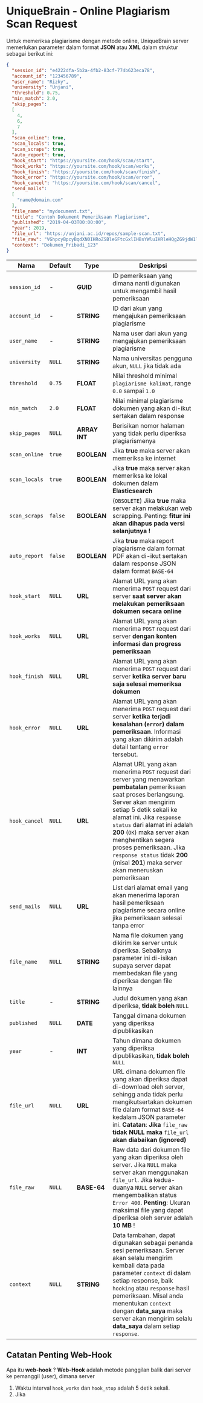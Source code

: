 # UniqueBrain - Online Plagiarism Scan Request

Untuk memeriksa plagiarisme dengan metode online, UniqueBrain server memerlukan parameter dalam format **JSON** atau **XML** dalam struktur sebagai berikut ini:

```JSON
{
  "session_id": "e4222dfa-5b2a-4fb2-83cf-774b623eca78",
  "account_id": "123456789",
  "user_name": "Rizky",
  "university": "Unjani",
  "threshold": 0.75,
  "min_match": 2.0,
  "skip_pages": 
  [
    4,
    6,
    7
  ],
  "scan_online": true,
  "scan_locals": true,
  "scan_scraps": true,
  "auto_report": true,
  "hook_start": "https://yoursite.com/hook/scan/start",
  "hook_works": "https://yoursite.com/hook/scan/works",
  "hook_finish": "https://yoursite.com/hook/scan/finish",
  "hook_error": "https://yoursite.com/hook/scan/error",
  "hook_cancel": "https://yoursite.com/hook/scan/cancel",
  "send_mails": 
  [
    "name@domain.com"
  ],
  "file_name": "mydocument.txt",
  "title": "Contoh Dokument Pemeriksaan Plagiarisme",
  "published": "2019-04-03T00:00:00",
  "year": 2019,
  "file_url": "https://unjani.ac.id/repos/sample-scan.txt",
  "file_raw": "VGhpcyBpcyBqdXN0IHRoZSBleGFtcGxlIHBsYWluIHRleHQgZG9jdW1lbnQgY29udGVudHMu",
  "context": "Dokumen_Pribadi_123"
}
```

Nama | Default | Type | Deskripsi
-------------- | ------- | ---- | ---------
`session_id` | - | **GUID** | ID pemeriksaan yang dimana nanti digunakan untuk mengambil hasil pemeriksaan
`account_id` | - | **STRING** | ID dari akun yang mengajukan pemeriksaan plagiarisme
`user_name` | - | **STRING** | Nama user dari akun yang mengajukan pemeriksaan plagiarisme
`university` | `NULL` | **STRING** | Nama universitas pengguna akun, `NULL` jika tidak ada
`threshold` | `0.75` | **FLOAT** | Nilai threshold minimal `plagiarisme kalimat`, range `0.0` sampai `1.0`
`min_match` | `2.0` | **FLOAT** | Nilai minimal plagiarisme dokumen yang akan di-ikut sertakan dalam response
`skip_pages` | `NULL` | **ARRAY INT** | Berisikan nomor halaman yang tidak perlu diperiksa plagiarismenya
`scan_online` | `true` | **BOOLEAN** | Jika **true** maka server akan memeriksa ke internet
`scan_locals` | `true` | **BOOLEAN** | Jika **true** maka server akan memeriksa ke lokal dokumen dalam **Elasticsearch**
`scan_scraps` | `false` | **BOOLEAN** | (`OBSOLETE`) Jika **true** maka server akan melakukan web scrapping. Penting: **fitur ini akan dihapus pada versi selanjutnya !**
`auto_report` | `false` | **BOOLEAN** | Jika **true** maka report plagiarisme dalam format PDF akan di-ikut sertakan dalam response JSON dalam format `BASE-64`
`hook_start` | `NULL` | **URL** | Alamat URL yang akan menerima `POST` request dari server **saat server akan melakukan pemeriksaan dokumen secara online**
`hook_works` | `NULL` | **URL** | Alamat URL yang akan menerima `POST` request dari server **dengan konten informasi dan progress pemeriksaan**
`hook_finish` | `NULL` | **URL** | Alamat URL yang akan menerima `POST` request dari server **ketika server baru saja selesai memeriksa dokumen**
`hook_error` | `NULL` | **URL** | Alamat URL yang akan menerima `POST` request dari server **ketika terjadi kesalahan (`error`) dalam pemeriksaan**. Informasi yang akan dikirim adalah detail tentang `error` tersebut.
`hook_cancel` | `NULL` | **URL** | Alamat URL yang akan menerima `POST` request dari server yang menawarkan **pembatalan** pemeriksaan saat proses berlangsung. Server akan mengirim setiap 5 detik sekali ke alamat ini. Jika `response status` dari alamat ini adalah **200** (`OK`) maka server akan menghentikan segera proses pemeriksaan. Jika `response status` tidak **200** (misal **201**) maka server akan meneruskan pemeriksaan
`send_mails` | `NULL` | **URL** | List dari alamat email yang akan menerima laporan hasil pemeriksaan plagiarisme secara online jika pemeriksaan selesai tanpa error
`file_name` | `NULL` | **STRING** | Nama file dokumen yang dikirim ke server untuk diperiksa. Sebaiknya parameter ini di-isikan supaya server dapat membedakan file yang diperiksa dengan file lainnya
`title` | - | **STRING** | Judul dokumen yang akan diperiksa, **tidak boleh** `NULL`
`published` | `NULL` | **DATE** | Tanggal dimana dokumen yang diperiksa dipublikasikan
`year` | - | **INT** | Tahun dimana dokumen yang diperiksa dipublikasikan, **tidak boleh** `NULL`
`file_url` | `NULL` | **URL** | URL dimana dokumen file yang akan diperiksa dapat di-download oleh server, sehingg anda tidak perlu mengikutsertakan dokumen file dalam format `BASE-64` kedalam JSON parameter ini. **Catatan**: **Jika** `file_raw` **tidak NULL maka** `file_url` **akan diabaikan (ignored)**
`file_raw` | `NULL` | **BASE-64** | Raw data dari dokumen file yang akan diperiksa oleh server. Jika `NULL` maka server akan menggunakan `file_url`. Jika kedua-duanya `NULL` server akan mengembalikan status `Error 400`. **Penting**: Ukuran maksimal file yang dapat diperiksa oleh server adalah **10 MB** !
`context` | `NULL` | **STRING** | Data tambahan, dapat digunakan sebagai penanda sesi pemeriksaan. Server akan selalu mengirim kembali data pada parameter `context` di dalam setiap response, baik `hooking` atau `response` hasil pemeriksaan. Misal anda menentukan `context` dengan **data_saya** maka server akan mengirim selalu **data_saya** dalam setiap `response`.

## Catatan Penting Web-Hook
Apa itu **web-hook** ? **Web-Hook** adalah metode panggilan balik dari server ke pemanggil (user), dimana server

1. Waktu interval `hook_works` dan `hook_stop` adalah 5 detik sekali.
2. Jika 
